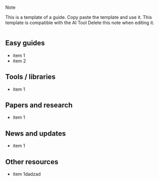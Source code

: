 > [!note]
> This is a template of a guide. Copy paste the template and use it. 
> This template is compatible with the AI Tool 
> Delete this note when editing it. 


```table-of-contents
```
## Easy guides
- item 1
- item 2

## Tools / libraries 
- item 1

## Papers and research
- item 1
## News and updates
- item 1
## Other resources 
- item 1dadzad